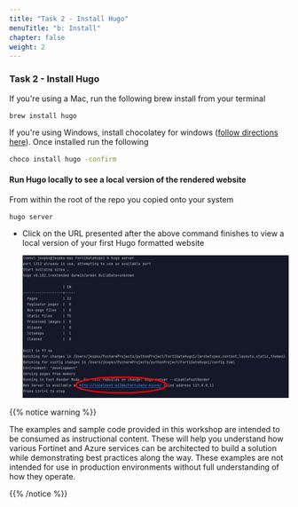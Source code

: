 ```yaml
---
title: "Task 2 - Install Hugo"
menuTitle: "b: Install"
chapter: false
weight: 2
---
```


### Task 2 - Install Hugo 

If you're using a Mac, run the following brew install from your terminal

```sh
brew install hugo 
```

If you're using Windows, install chocolatey for windows ([follow directions here](https://chocolatey.org/install)).  Once installed run the following

```sh
choco install hugo -confirm
```

#### Run Hugo locally to see a local version of the rendered website

From within the root of the repo you copied onto your system

```sh
hugo server
```

* Click on the URL presented after the above command finishes to view a local version of your first Hugo formatted website



    ![hugoServer](hugoServer.jpg)



{{% notice warning %}}
<p style='text-align: left;'>
The examples and sample code provided in this workshop are intended to be consumed as instructional content. These will help you understand how various Fortinet and Azure services can be architected to build a solution while demonstrating best practices along the way. These examples are not intended for use in production environments without full understanding of how they operate.
</p>
{{% /notice %}}